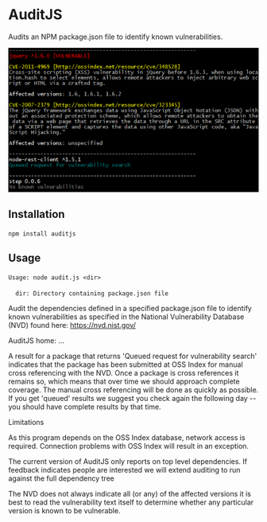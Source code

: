 AuditJS
=======

Audits an NPM package.json file to identify known vulnerabilities.

![Screenshot](screenshot/screenshot.png)

Installation
------------
```
npm install auditjs
```

Usage
-----
```
Usage: node audit.js <dir>

  dir: Directory containing package.json file
```

Audit the dependencies defined in a specified package.json file to identify known vulnerabilities as specified in the National Vulnerability Database (NVD) found here: https://nvd.nist.gov/

AuditJS home: ...

A result for a package that returns 'Queued request for vulnerability search' indicates that the package has been submitted at OSS Index for manual cross referencing with the NVD. Once a package is cross references it remains so, which means that over time we should approach complete coverage. The manual cross referencing will be done as quickly as possible. If you get 'queued' results we suggest you check again the following day -- you should have complete results by that time.

Limitations

As this program depends on the OSS Index database, network access is required. Connection problems with OSS Index will result in an exception.

The current version of AuditJS only reports on top level dependencies. If feedback indicates people are interested we will extend auditing to run against the full dependency tree

The NVD does not always indicate all (or any) of the affected versions it is best to read the vulnerability text itself to determine whether any particular version is known to be vulnerable.
